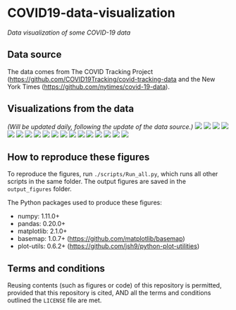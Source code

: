 # COVID19-data-visualization
_Data visualization of some COVID-19 data_

## Data source
The data comes from The COVID Tracking Project (https://github.com/COVID19Tracking/covid-tracking-data and the New York Times (https://github.com/nytimes/covid-19-data).

## Visualizations from the data
_(Will be updated daily, following the update of the data source.)_
![](./output_figures/Map_01__positive_cases_by_state_2020-04-10.png)
![](./output_figures/Map_02__Positive_rate_by_state_2020-04-10.png)
![](./output_figures/Map_03__new_cases_from_2020-04-07_to_2020-04-10.png)
![](./output_figures/Trend_01__positive_cases_all_US_states__linear_scale__2020-04-10.png)
![](./output_figures/Trend_02__positive_cases_all_US_states__log_scale__2020-04-10.png)
![](./output_figures/Trend_03__positive_cases_all_states_excl_NY_NJ__linear_scale__2020-04-10.png)
![](./output_figures/Trend_04__positive_cases_all_states_excl_NY_NJ__log_scale__2020-04-10.png)
![](./output_figures/Trend_05__number_of_tests_all_US_states__linear__2020-04-10.png)
![](./output_figures/Trend_06__number_of_tests_all_US_states__log__2020-04-10.png)
![](./output_figures/Trend_07__positive_rate_all_states_2020-04-10.png)
![](./output_figures/Trend_08__positive_rate_all_states_excl_NY_NJ_2020-04-10.png)
![](./output_figures/Trend_09__tests_per_capita_2020-04-10.png)
![](./output_figures/Trend_10__positive_normalized_by_pop_density__linear__2020-04-10.png)
![](./output_figures/Trend_11__new_cases_vs_total_cases__2020-04-10.png)
![](./output_figures/Trend_12__daily_new_cases_all_states_2020-04-10.png)
![](./output_figures/Trend_13__daily_new_cases_all_states_excl_NY_NJ_2020-04-10.png)
![](./output_figures/Trend_14__daily_new_deaths_all_states_2020-04-10.png)
![](./output_figures/Trend_15__daily_new_deaths_all_states_excl_NY_NJ_2020-04-10.png)

## How to reproduce these figures
To reproduce the figures, run `./scripts/Run_all.py`, which runs all other scripts in the same folder. The output figures are saved in the `output_figures` folder.

The Python packages used to produce these figures:
  - numpy: 1.11.0+
  - pandas: 0.20.0+
  - matplotlib: 2.1.0+
  - basemap: 1.0.7+ (https://github.com/matplotlib/basemap)
  - plot-utils: 0.6.2+ (https://github.com/jsh9/python-plot-utilities)


## Terms and conditions
Reusing contents (such as figures or code) of this repository is permitted, provided that this repository is cited, AND all the terms and conditions outlined the `LICENSE` file are met.
